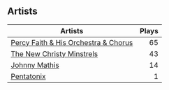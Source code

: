 ## Artists
Artists | Plays 
----- | -----: 
[Percy Faith & His Orchestra & Chorus](/artists/percy-faith-his-orchestra-chorus-30066836) | 65
[The New Christy Minstrels](/artists/the-new-christy-minstrels-123049) | 43
[Johnny Mathis](/artists/johnny-mathis-14581) | 14
[Pentatonix](/artists/pentatonix-655231) | 1

